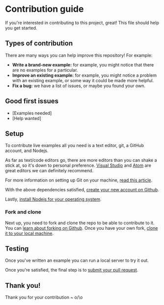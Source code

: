 # Contribution guide

If you're interested in contributing to this project, great! This file should help you get started.

## Types of contribution

There are many ways you can help improve this repository! For example:

-   **Write a brand-new example:** for example, you might notice that there are no
    examples for a particular.
-   **Improve an existing example:** for example,
    you might notice a problem with an existing example, or some way it could be made more helpful.
-   **Fix a bug:** we have a list of issues,
    or maybe you found your own.

## Good first issues

-   [Examples needed]
-   [Help wanted]

## Setup

To contribute live examples all you need is a text editor, git, a GitHub account, and Nodejs.

As far as text/code editors go, there are more editors than you can shake a stick at, so it's down to personal preference. [Visual Studio](https://code.visualstudio.com/download) and [Atom](https://atom.io/) are great editors we can definitely recommend.

For more information on setting up Git on your machine, [read this article](https://help.github.com/articles/set-up-git/).

With the above dependencies satisfied, [create your new account on Github](https://github.com/join).

Lastly, [install Nodejs for your operating system](https://nodejs.org/).

### Fork and clone

Next up, you need to fork and clone the repo to be able to contribute to it. You can [learn about forking on Github](https://help.github.com/articles/fork-a-repo). Once you have your own fork, [clone it to your local machine](https://help.github.com/articles/cloning-a-repository/).

## Testing

Once you've written an example you can run a local server to try it out.

Once you're satisfied, the final step is to [submit your pull request](https://help.github.com/articles/creating-a-pull-request/).

## Thank you!

Thank you for your contribution ~ o/\o
